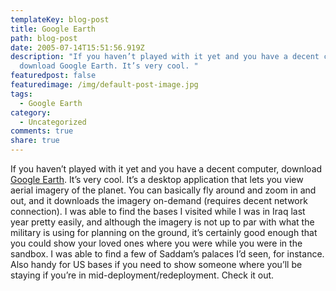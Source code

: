 ```yaml
---
templateKey: blog-post
title: Google Earth
path: blog-post
date: 2005-07-14T15:51:56.919Z
description: "If you haven’t played with it yet and you have a decent computer,
  download Google Earth. It’s very cool. "
featuredpost: false
featuredimage: /img/default-post-image.jpg
tags:
  - Google Earth
category:
  - Uncategorized
comments: true
share: true
---
```

<!--StartFragment-->

If you haven’t played with it yet and you have a decent computer, download [Google Earth](http://earth.google.com/). It’s very cool. It’s a desktop application that lets you view aerial imagery of the planet. You can basically fly around and zoom in and out, and it downloads the imagery on-demand (requires decent network connection). I was able to find the bases I visited while I was in Iraq last year pretty easily, and although the imagery is not up to par with what the military is using for planning on the ground, it’s certainly good enough that you could show your loved ones where you were while you were in the sandbox. I was able to find a few of Saddam’s palaces I’d seen, for instance. Also handy for US bases if you need to show someone where you’ll be staying if you’re in mid-deployment/redeployment. Check it out.

<!--EndFragment-->